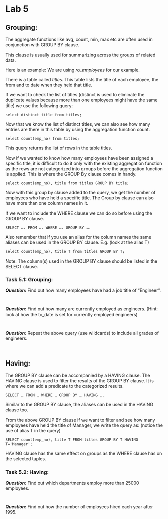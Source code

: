 # Lab 5

## Grouping:

The aggregate functions like avg, count, min, max etc are often used in conjunction with GROUP BY clause. 

This clause is usually used for summarizing across the groups of related data.

Here is an example:
We are using _ro_employees_ for our example.

There is a table called _titles_. This table lists the title of each employee, the from and to date when they held that title.

If we want to check the list of titles (distinct is used to eliminate the duplicate values because more than one employees might have the same title) we use the following query:
```
select distinct title from titles;
```
Now that we know the list of distinct titles, we can also see how many entries are there in this table by using the aggregation function count.
```
select count(emp_no) from titles;
```
This query returns the list of rows in the table titles. 

Now if we wanted to know how many employees have been assigned a specific title, it is difficult to do it only with the existing aggregation function as the rows are not categorized into groups before the aggregation function is applied. This is where the GROUP By clause comes in handy.
```
select count(emp_no), title from titles GROUP BY title;
```
Now with this group by clause added to the query, we get the number of employees who have held a specific title. The Group by clause can also have more than one column names in it. 

If we want to include the WHERE clause we can do so before using the GROUP BY clause.
```
SELECT …. FROM …. WHERE …. GROUP BY ….
```
Also remember that if you use an alias for the column names the same aliases can be used in the GROUP BY clause.
E.g. (look at the alias T)
```
select count(emp_no), title T from titles GROUP BY T;
```
Note:
The column(s) used in the GROUP BY clause should be listed in the SELECT clause.

### Task 5.1: Grouping:

***Question:*** Find out how many employees have had a job title of “Engineer”. 


```


```

***Question:*** Find out how many are currently employed as engineers. (Hint: look at how the to_date is set for currently employed engineers)


```


```

***Question:*** Repeat the above query (use wildcards) to include all grades of engineers. 

```


```


## Having:
The GROUP BY clause can be accompanied by a HAVING clause. The HAVING clause is used to filter the results of the GROUP BY clause. It is where we can add a predicate to the categorized results.
```
SELECT … FROM … WHERE … GROUP BY … HAVING ….
```
Similar to the GROUP BY clause, the aliases can be used in the HAVING clause too. 

From the above GROUP BY clause if we want to filter and see how many employees have held the title of Manager, we write the query as: (notice the use of alias T in the query)
```
SELECT count(emp_no), title T FROM titles GROUP BY T HAVING T='Manager';
```
HAVING clause has the same effect on groups as the WHERE clause has on the selected tuples.

### Task 5.2: Having:

***Question:*** Find out which departments employ more than 25000 employees. 


```


```

***Question:*** Find out how the number of employees hired each year after 1995.

```


```

